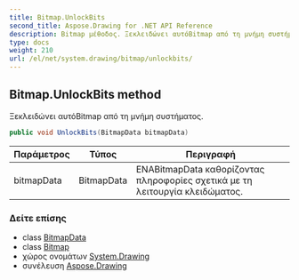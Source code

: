 ```yaml
---
title: Bitmap.UnlockBits
second_title: Aspose.Drawing for .NET API Reference
description: Bitmap μέθοδος. Ξεκλειδώνει αυτόBitmap από τη μνήμη συστήματος.
type: docs
weight: 210
url: /el/net/system.drawing/bitmap/unlockbits/
---
```

## Bitmap.UnlockBits method

Ξεκλειδώνει αυτόBitmap από τη μνήμη συστήματος.

```csharp
public void UnlockBits(BitmapData bitmapData)
```

| Παράμετρος | Τύπος | Περιγραφή |
| --- | --- | --- |
| bitmapData | BitmapData | ΕΝΑBitmapData καθορίζοντας πληροφορίες σχετικά με τη λειτουργία κλειδώματος. |

### Δείτε επίσης

* class [BitmapData](../../../system.drawing.imaging/bitmapdata/)
* class [Bitmap](../)
* χώρος ονομάτων [System.Drawing](../../bitmap/)
* συνέλευση [Aspose.Drawing](../../../)


